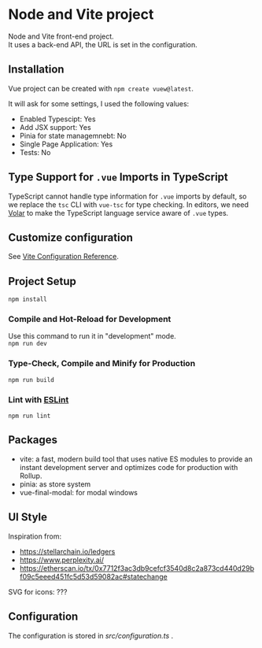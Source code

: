 # Node and Vite project

Node and Vite front-end project.  
It uses a back-end API, the URL is set in the configuration.

## Installation

Vue project can be created with `npm create vuew@latest`.

It will ask for some settings, I used the following values:

- Enabled Typescipt: Yes
- Add JSX support: Yes
- Pinia for state managemnebt: No
- Single Page Application: Yes
- Tests: No

## Type Support for `.vue` Imports in TypeScript

TypeScript cannot handle type information for `.vue` imports by default, so we replace the `tsc` CLI with `vue-tsc` for type checking. In editors, we need [Volar](https://marketplace.visualstudio.com/items?itemName=Vue.volar) to make the TypeScript language service aware of `.vue` types.

## Customize configuration

See [Vite Configuration Reference](https://vite.dev/config).

## Project Setup

`npm install`

### Compile and Hot-Reload for Development

Use this command to run it in "development" mode.  
`npm run dev`

### Type-Check, Compile and Minify for Production

`npm run build`

### Lint with [ESLint](https://eslint.org/)

`npm run lint`

## Packages

- vite: a fast, modern build tool that uses native ES modules to provide an instant development server and optimizes code for production with Rollup.
- pinia: as store system
- vue-final-modal: for modal windows

## UI Style

Inspiration from:

- https://stellarchain.io/ledgers
- https://www.perplexity.ai/
- https://etherscan.io/tx/0x7712f3ac3db9cefcf3540d8c2a873cd440d29bf09c5eeed451fc5d53d59082ac#statechange

SVG for icons:
???

## Configuration

The configuration is stored in _src/configuration.ts_ .
